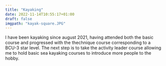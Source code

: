 ```yaml
---
title: "Kayaking"
date: 2022-11-14T10:55:17+01:00
draft: false
imgpath: "kayak-square.JPG"
---
```

I have been kayaking since august 2021, having attended both the basic course and progressed with the thechnique course corresponding to a BCU-3 star level. The next step is to take the activity leader course allowing me to hold basic sea kayaking courses to introduce more people to the hobby. 

